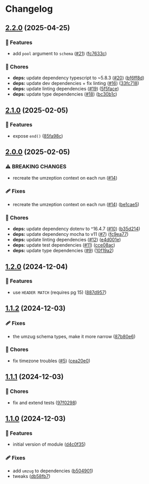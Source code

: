 # Changelog

## [2.2.0](https://github.com/voxpelli/pg-utils/compare/v2.1.0...v2.2.0) (2025-04-25)


### 🌟 Features

* add `pool` argument to `schema` ([#21](https://github.com/voxpelli/pg-utils/issues/21)) ([fc7633c](https://github.com/voxpelli/pg-utils/commit/fc7633ceec4ff18691bf62a166969dbe9128b702))


### 🧹 Chores

* **deps:** update dependency typescript to ~5.8.3 ([#20](https://github.com/voxpelli/pg-utils/issues/20)) ([bf6ff8d](https://github.com/voxpelli/pg-utils/commit/bf6ff8d9b45dd1949af935f7c099cac41481dc1c))
* **deps:** update dev dependencies + fix linting ([#16](https://github.com/voxpelli/pg-utils/issues/16)) ([33fc718](https://github.com/voxpelli/pg-utils/commit/33fc718cd23d793aef3ace887feee368dfebf6a8))
* **deps:** update linting dependencies ([#19](https://github.com/voxpelli/pg-utils/issues/19)) ([5f5face](https://github.com/voxpelli/pg-utils/commit/5f5face289be3202f4dafe89d0fc2b4183933f37))
* **deps:** update type dependencies ([#18](https://github.com/voxpelli/pg-utils/issues/18)) ([bc30b1c](https://github.com/voxpelli/pg-utils/commit/bc30b1cef444eaa302da9d549206b6ce3326a165))

## [2.1.0](https://github.com/voxpelli/pg-utils/compare/v2.0.0...v2.1.0) (2025-02-05)


### 🌟 Features

* expose `end()` ([85fa98c](https://github.com/voxpelli/pg-utils/commit/85fa98c51fd7cac09a58d0f776c9955f3ace853f))

## [2.0.0](https://github.com/voxpelli/pg-utils/compare/v1.2.0...v2.0.0) (2025-02-05)


### ⚠ BREAKING CHANGES

* recreate the umzeption context on each run ([#14](https://github.com/voxpelli/pg-utils/issues/14))

### 🩹 Fixes

* recreate the umzeption context on each run ([#14](https://github.com/voxpelli/pg-utils/issues/14)) ([be1cae5](https://github.com/voxpelli/pg-utils/commit/be1cae54eba9842f56ce782f98b2c802fc47105b))


### 🧹 Chores

* **deps:** update dependency dotenv to ^16.4.7 ([#10](https://github.com/voxpelli/pg-utils/issues/10)) ([b35d214](https://github.com/voxpelli/pg-utils/commit/b35d214c963cc954265ab1d3a954c054554dcd56))
* **deps:** update dependency mocha to v11 ([#7](https://github.com/voxpelli/pg-utils/issues/7)) ([fc9ea77](https://github.com/voxpelli/pg-utils/commit/fc9ea771253fc8afbcc65041d9b9c4658422f21b))
* **deps:** update linting dependencies ([#12](https://github.com/voxpelli/pg-utils/issues/12)) ([e4d001e](https://github.com/voxpelli/pg-utils/commit/e4d001e972c7f84dc97ff9e9fda30329e1ec3b1e))
* **deps:** update test dependencies ([#11](https://github.com/voxpelli/pg-utils/issues/11)) ([cce08ac](https://github.com/voxpelli/pg-utils/commit/cce08acc3a05218c6650738128e0bf2c24274adc))
* **deps:** update type dependencies ([#9](https://github.com/voxpelli/pg-utils/issues/9)) ([10f19a2](https://github.com/voxpelli/pg-utils/commit/10f19a2703f98ee8c04a53efdb685acee33e4502))

## [1.2.0](https://github.com/voxpelli/pg-utils/compare/v1.1.2...v1.2.0) (2024-12-04)


### 🌟 Features

* use `HEADER MATCH` (requires pg 15) ([887d957](https://github.com/voxpelli/pg-utils/commit/887d957e8613035e574654f59f50e33fc654cb1d))

## [1.1.2](https://github.com/voxpelli/pg-utils/compare/v1.1.1...v1.1.2) (2024-12-03)


### 🩹 Fixes

* the umzug schema types, make it more narrow ([87b80e6](https://github.com/voxpelli/pg-utils/commit/87b80e6ef4d94628a970f19a28da7457999c9aba))


### 🧹 Chores

* fix timezone troubles ([#5](https://github.com/voxpelli/pg-utils/issues/5)) ([cea20e0](https://github.com/voxpelli/pg-utils/commit/cea20e092728f852267e298bcec730057b44696e))

## [1.1.1](https://github.com/voxpelli/pg-utils/compare/v1.1.0...v1.1.1) (2024-12-03)


### 🧹 Chores

* fix and extend tests ([97f0298](https://github.com/voxpelli/pg-utils/commit/97f02980e5bc3e9b80c69cefb9e21d67df3b05ff))

## [1.1.0](https://github.com/voxpelli/pg-utils/compare/v1.0.0...v1.1.0) (2024-12-03)


### 🌟 Features

* initial version of module ([d4c0f35](https://github.com/voxpelli/pg-utils/commit/d4c0f35106b34db0d9b25aa1aff824a0534bcc27))


### 🩹 Fixes

* add `umzug` to dependencies ([b504901](https://github.com/voxpelli/pg-utils/commit/b5049012123190a2ba5787d60867596b9e20f5fd))
* tweaks ([db58fb7](https://github.com/voxpelli/pg-utils/commit/db58fb7cc2a584782e0e508c142f515ec8e8b900))
